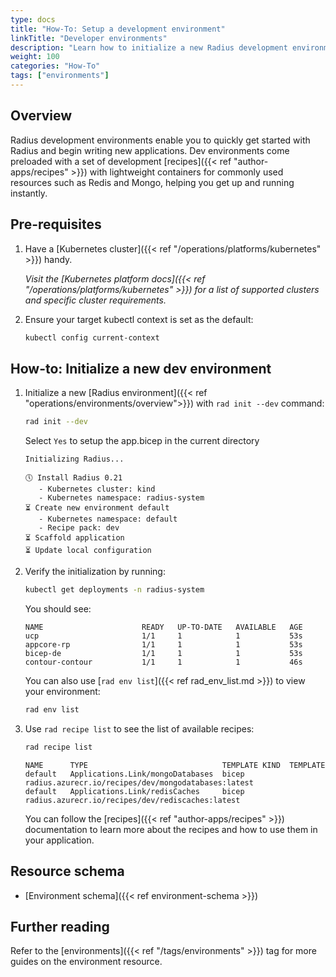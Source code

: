 ```yaml
---
type: docs
title: "How-To: Setup a development environment"
linkTitle: "Developer environments"
description: "Learn how to initialize a new Radius development environment"
weight: 100
categories: "How-To"
tags: ["environments"]
---
```


## Overview 

Radius development environments enable you to quickly get started with Radius and begin writing new applications. Dev environments come preloaded with a set of development [recipes]({{< ref "author-apps/recipes" >}}) with lightweight containers for commonly used resources such as Redis and Mongo, helping you get up and running instantly.

## Pre-requisites

1. Have a [Kubernetes cluster]({{< ref "/operations/platforms/kubernetes" >}}) handy.

   *Visit the [Kubernetes platform docs]({{< ref "/operations/platforms/kubernetes" >}}) for a list of supported clusters and specific cluster requirements.*

1. Ensure your target kubectl context is set as the default:
   ```bash
   kubectl config current-context
   ```

## How-to: Initialize a new dev environment

1. Initialize a new [Radius environment]({{< ref "operations/environments/overview">}}) with `rad init --dev` command:
   ```bash
   rad init --dev
   ```
   
   Select `Yes` to setup the app.bicep in the current directory

   ```
   Initializing Radius...                                                
                                                                      
   🕔 Install Radius 0.21                                             
      - Kubernetes cluster: kind
      - Kubernetes namespace: radius-system                              
   ⏳ Create new environment default                                     
      - Kubernetes namespace: default                                    
      - Recipe pack: dev                                                 
   ⏳ Scaffold application                                          
   ⏳ Update local configuration                                                 
   ```                                             

2. Verify the initialization by running:
   ```bash
   kubectl get deployments -n radius-system
   ```

   You should see:

   ```
   NAME                      READY   UP-TO-DATE   AVAILABLE   AGE
   ucp                       1/1     1            1           53s
   appcore-rp                1/1     1            1           53s
   bicep-de                  1/1     1            1           53s
   contour-contour           1/1     1            1           46s
   ```

   You can also use [`rad env list`]({{< ref rad_env_list.md >}}) to view your environment:
   
   ```bash
   rad env list
   ```
3. Use `rad recipe list` to see the list of available recipes:
   ```bash
   rad recipe list
   ```
   ```
   NAME      TYPE                              TEMPLATE KIND  TEMPLATE
   default   Applications.Link/mongoDatabases  bicep          radius.azurecr.io/recipes/dev/mongodatabases:latest
   default   Applications.Link/redisCaches     bicep          radius.azurecr.io/recipes/dev/rediscaches:latest
   ``` 
   You can follow the [recipes]({{< ref "author-apps/recipes" >}}) documentation to learn more about the recipes and how to use them in your application.

## Resource schema 

- [Environment schema]({{< ref environment-schema >}})

## Further reading

Refer to the [environments]({{< ref "/tags/environments" >}}) tag for more guides on the environment resource.

